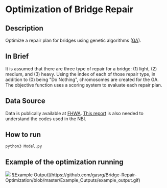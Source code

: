 # Optimization of Bridge Repair

## Description
Optimize a repair plan for bridges using genetic algorithms ([GA](https://en.wikipedia.org/wiki/Genetic_algorithm)).

##  In Brief
It is assumed that there are three type of repair for a bridge: (1) light, (2) medium, and (3) heavy. Using the index of each of those repair type, in addition to (0) being "Do Nothing", chromosomes are created for the GA. The objective function uses a scoring system to evaluate each repair plan.


## Data Source
Data is publically available at [FHWA](https://www.fhwa.dot.gov/bridge/nbi/ascii.cfm). [This report](https://www.fhwa.dot.gov/bridge/mtguide.pdf) is also needed to understand the codes used in the NBI.

## How to run
`python3 Model.py`

## Example of the optimization running
<img src="https://raw.githubusercontent.com/gasrg/Bridge-Repair-Optimization/master/Example_Outputs/example_output.gif">
![Example Output](https://github.com/gasrg/Bridge-Repair-Optimization/blob/master/Example_Outputs/example_output.gif)
